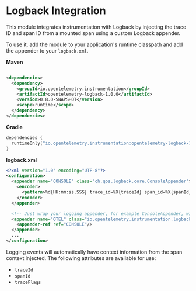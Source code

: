 # Logback Integration

This module integrates instrumentation with Logback by injecting the trace ID and span ID from a
mounted span using a custom Logback appender.

To use it, add the module to your application's runtime classpath and add the appender to your
`logback.xml`.

**Maven**

```xml

<dependencies>
  <dependency>
    <groupId>io.opentelemetry.instrumentation</groupId>
    <artifactId>opentelemetry-logback-1.0.0</artifactId>
    <version>0.8.0-SNAPSHOT</version>
    <scope>runtime</scope>
  </dependency>
</dependencies>
```

**Gradle**

```kotlin
dependencies {
  runtimeOnly("io.opentelemetry.instrumentation:opentelemetry-logback-1.0:0.8.0-SNAPSHOT")
}
```

**logback.xml**

```xml
<?xml version="1.0" encoding="UTF-8"?>
<configuration>
  <appender name="CONSOLE" class="ch.qos.logback.core.ConsoleAppender">
    <encoder>
      <pattern>%d{HH:mm:ss.SSS} trace_id=%X{traceId} span_id=%X{spanId} %msg%n</pattern>
    </encoder>
  </appender>

  <!-- Just wrap your logging appender, for example ConsoleAppender, with OpenTelemetryAppender -->
  <appender name="OTEL" class="io.opentelemetry.instrumentation.logback.v1_0.OpenTelemetryAppender">
    <appender-ref ref="CONSOLE"/>
  </appender>
  ...
</configuration>
```

Logging events will automatically have context information from the span context injected. The
following attributes are available for use:

- `traceId`
- `spanId`
- `traceFlags`
